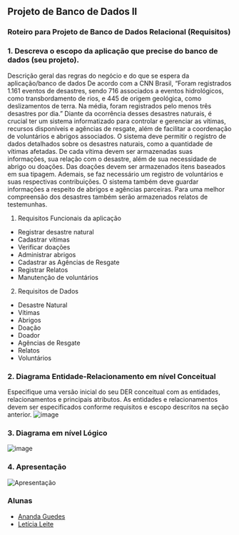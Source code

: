 ## Projeto de Banco de Dados ll

### Roteiro para Projeto de Banco de Dados Relacional (Requisitos)
### 1.  Descreva o escopo da aplicação que precise do banco de dados (seu projeto).
   Descrição geral das regras do negócio e do que se espera da aplicação/banco de dados
De acordo com a CNN Brasil, “Foram registrados 1.161 eventos de desastres, sendo 716 associados a eventos hidrológicos, como transbordamento de rios, e 445 de origem geológica, como deslizamentos de terra. Na média, foram registrados pelo menos três desastres por dia.”
Diante da ocorrência desses desastres naturais, é crucial ter um sistema informatizado para controlar e gerenciar as vítimas, recursos disponíveis e agências de resgate, além de facilitar a coordenação de voluntários e abrigos associados.
O sistema deve permitir o registro de dados detalhados sobre os desastres naturais, como a quantidade de vítimas afetadas. De cada vítima devem ser armazenadas suas informações, sua relação com o desastre, além de sua necessidade de abrigo ou doações. Das doações devem ser armazenados itens baseados em sua tipagem. Ademais, se faz necessário um registro de voluntários e suas respectivas contribuições. O sistema também deve guardar informações a respeito de abrigos e agências parceiras. Para uma melhor compreensão dos desastres também serão armazenados relatos de testemunhas.

1. Requisitos Funcionais da aplicação
+ Registrar desastre natural
+ Cadastrar vítimas
+ Verificar doações
+ Administrar abrigos
+ Cadastrar as Agências de Resgate
+ Registrar Relatos
+ Manutenção de voluntários
2. Requisitos de Dados
+ Desastre Natural
+ Vítimas 
+ Abrigos 
+ Doação 
+ Doador 
+ Agências de Resgate
+ Relatos 
+ Voluntários 


### 2. 	Diagrama Entidade-Relacionamento em nível Conceitual 
Especifique uma versão inicial do seu DER conceitual com as entidades, relacionamentos e principais atributos. As entidades e relacionamentos devem ser especificados conforme requisitos e escopo descritos na seção anterior.
![image](https://github.com/user-attachments/assets/9bfbc946-534c-44bc-a80b-a1ce726f0d76)

### 3. 	Diagrama em nível Lógico
![image](https://github.com/user-attachments/assets/fd511d87-ab90-476e-a78a-4fc62c33254c)


### 4. Apresentação 
![Apresentação](https://docs.google.com/presentation/d/10J5DkW3M3-hAtSzzY8U_MRPrAJAU2ixy63SGctiw-Wk/edit?usp=sharing)

### Alunas

- [Ananda Guedes](https://github.com/agu3des)
- [Letícia Leite](https://github.com/l-e-t-i-c-i-a)
